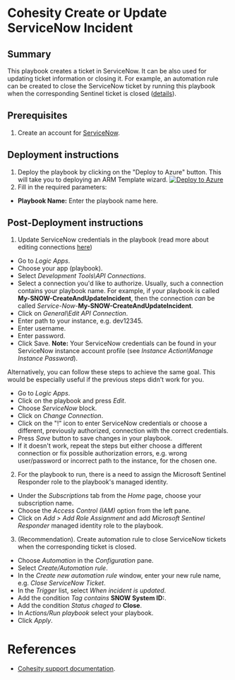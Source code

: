 # Cohesity Create or Update ServiceNow Incident 
## Summary
This playbook creates a ticket in ServiceNow. It can be also used for updating ticket information or closing it. For example, an automation rule can be created to close the ServiceNow ticket by running this playbook when the corresponding Sentinel ticket is closed ([details](https://github.com/cohesity/Azure-Sentinel/blob/CohesitySecurity.internal/Solutions/Servicenow/Playbooks/SNOW-CreateAndUpdateIncident/readme.md)).

## Prerequisites
1. Create an account for [ServiceNow](https://signon.service-now.com/x_snc_sso_auth.do).

## Deployment instructions
1. Deploy the playbook by clicking on the "Deploy to Azure" button. This will take you to deploying an ARM Template wizard.
[![Deploy to Azure](https://aka.ms/deploytoazurebutton)](https://portal.azure.com/#create/Microsoft.Template/uri/https%3A%2F%2Fraw.githubusercontent.com%2Fcohesity%2FAzure-Sentinel%2FCohesitySecurity.internal%2FSolutions%2FCohesitySecurity%2FPlaybooks%2FSNOW-CreateAndUpdateIncident%2Fazuredeploy.json)
2. Fill in the required parameters:
* __Playbook Name:__ Enter the playbook name here.

## Post-Deployment instructions
1. Update ServiceNow credentials in the playbook (read more about editing connections [here](https://techcommunity.microsoft.com/t5/microsoft-sentinel-blog/understanding-api-connections-for-your-microsoft-sentinel/ba-p/2593973))
* Go to _Logic Apps_.
* Choose your app (playbook).
* Select _Development Tools\API Connections_.
* Select a connection you'd like to authorize. Usually, such a connection contains your playbook name. For example, if your playbook is called **My-SNOW-CreateAndUpdateIncident**, then the connection _can_ be called _Service-Now-_**My-SNOW-CreateAndUpdateIncident**.
* Click on _General\Edit API Connection_.
* Enter path to your instance, e.g. dev12345.
* Enter username.
* Enter password.
* Click Save.
**Note:** Your ServiceNow credentials can be found in your ServiceNow instance account profile (see _Instance Action\Manage Instance Password_).

Alternatively, you can follow these steps to achieve the same goal. This would be especially useful if the previous steps didn’t work for you.
* Go to _Logic Apps_.
* Click on the playbook and press _Edit_.
* Choose _ServiceNow_ block.
* Click on _Change Connection_.
* Click on the "!" icon to enter ServiceNow credentials or choose a different, previously authorized, connection with the correct credentials.
* Press _Save_ button to save changes in your playbook. 
* If it doesn't work, repeat the steps but either choose a different connection or fix possible authorization errors, e.g. wrong user/password or incorrect path to the instance, for the chosen one.

2. For the playbook to run, there is a need to assign the Microsoft Sentinel Responder role to the playbook's managed identity.
* Under the _Subscriptions_ tab from the _Home_ page, choose your subscription name.
* Choose the _Access Control (IAM)_ option from the left pane.
* Click on _Add > Add Role Assignment_ and add _Microsoft Sentinel Responder_ managed identity role to the playbook.

3. (Recommendation). Create automation rule to close ServiceNow tickets when the corresponding ticket is closed.
* Choose _Automation_ in the _Configuration_ pane.
* Select _Create/Automation rule_.
* In the _Create new automation rule_ window, enter your new rule name, e.g. _Close ServiceNow Ticket_.
* In the _Trigger_ list, select _When incident is updated_.
* Add the condition _Tag contains_ **SNOW System ID:**.
* Add the condition _Status chaged to_ **Close**.
* In _Actions/Run playbook_ select your playbook.
* Click _Apply_.

#  References
 - [Cohesity support documentation](https://docs.cohesity.com/ui/login?redirectPath=%2FHomePage%2FContent%2FTechGuides%2FTechnicalGuides.htm).
